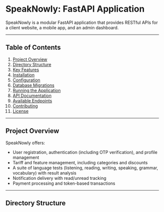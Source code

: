 # SpeakNowly: FastAPI Application

SpeakNowly is a modular FastAPI application that provides RESTful APIs for a client website, a mobile app, and an admin dashboard.

---

## Table of Contents

1. [Project Overview](#project-overview)  
2. [Directory Structure](#directory-structure)  
3. [Key Features](#key-features)  
4. [Installation](#installation)  
5. [Configuration](#configuration)  
6. [Database Migrations](#database-migrations)  
7. [Running the Application](#running-the-application)  
8. [API Documentation](#api-documentation)  
9. [Available Endpoints](#available-endpoints)  
10. [Contributing](#contributing)  
11. [License](#license)  

---

## Project Overview

SpeakNowly offers:

- User registration, authentication (including OTP verification), and profile management  
- Tariff and feature management, including categories and discounts  
- A suite of language tests (listening, reading, writing, speaking, grammar, vocabulary) with result analysis  
- Notification delivery with read/unread tracking  
- Payment processing and token-based transactions  

---

## Directory Structure

